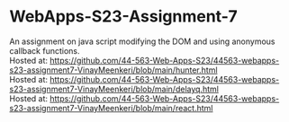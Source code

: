 # WebApps-S23-Assignment-7
An assignment on java script modifying the DOM and using anonymous callback functions.<br>
Hosted at: https://github.com/44-563-Web-Apps-S23/44563-webapps-s23-assignment7-VinayMeenkeri/blob/main/hunter.html<br>
Hosted at: https://github.com/44-563-Web-Apps-S23/44563-webapps-s23-assignment7-VinayMeenkeri/blob/main/delayq.html<br>
Hosted at: https://github.com/44-563-Web-Apps-S23/44563-webapps-s23-assignment7-VinayMeenkeri/blob/main/react.html<br>

